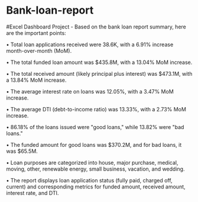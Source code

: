 # Bank-loan-report
#Excel Dashboard Project - 
Based on the bank loan report summary, here are the important points:

• Total loan applications received were 38.6K, with a 6.91% increase month-over-month (MoM).

• The total funded loan amount was $435.8M, with a 13.04% MoM increase.

• The total received amount (likely principal plus interest) was $473.1M, with a 13.84% MoM increase.

• The average interest rate on loans was 12.05%, with a 3.47% MoM increase.

• The average DTI (debt-to-income ratio) was 13.33%, with a 2.73% MoM increase.

• 86.18% of the loans issued were "good loans," while 13.82% were "bad loans."

• The funded amount for good loans was $370.2M, and for bad loans, it was $65.5M.

• Loan purposes are categorized into house, major purchase, medical, moving, other, renewable energy, small business, vacation, and wedding.

• The report displays loan application status (fully paid, charged off, current) and corresponding metrics for funded amount, received amount, interest rate, and DTI.
